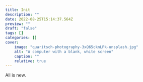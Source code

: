 ```yaml
---
title: Init
description: ""
date: 2022-08-25T15:14:37.564Z
preview: ""
draft: "false"
tags: []
categories: []
cover:
    image: "quaritsch-photography-3xQ65cknLPk-unsplash.jpg"
    alt: "A computer with a blank, white screen"
    caption: ""
    relative: true
---
```


All is new.